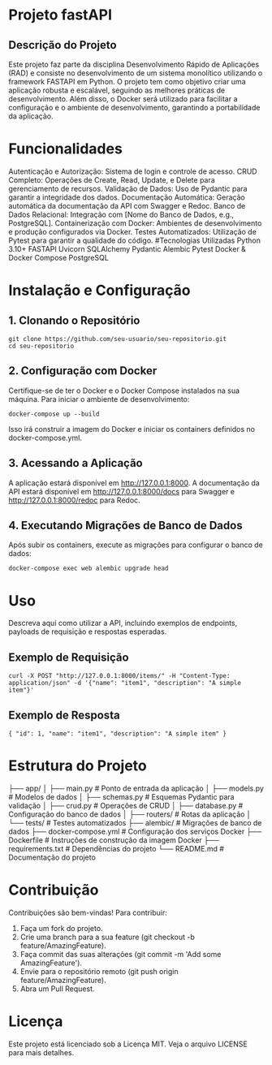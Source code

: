 # Projeto  fastAPI
## Descrição do Projeto
Este projeto faz parte da disciplina Desenvolvimento Rápido de Aplicações (RAD) e consiste no desenvolvimento de um sistema monolítico utilizando o framework FASTAPI em Python. O projeto tem como objetivo criar uma aplicação robusta e escalável, seguindo as melhores práticas de desenvolvimento. Além disso, o Docker será utilizado para facilitar a configuração e o ambiente de desenvolvimento, garantindo a portabilidade da aplicação.

# Funcionalidades
Autenticação e Autorização: Sistema de login e controle de acesso.
CRUD Completo: Operações de Create, Read, Update, e Delete para gerenciamento de recursos.
Validação de Dados: Uso de Pydantic para garantir a integridade dos dados.
Documentação Automática: Geração automática da documentação da API com Swagger e Redoc.
Banco de Dados Relacional: Integração com [Nome do Banco de Dados, e.g., PostgreSQL].
Containerização com Docker: Ambientes de desenvolvimento e produção configurados via Docker.
Testes Automatizados: Utilização de Pytest para garantir a qualidade do código.
#Tecnologias Utilizadas
Python 3.10+
FASTAPI
Uvicorn
SQLAlchemy
Pydantic
Alembic
Pytest
Docker & Docker Compose
PostgreSQL

# Instalação e Configuração
## 1. Clonando o Repositório

`git clone https://github.com/seu-usuario/seu-repositorio.git` <br>
`cd seu-repositorio`

## 2. Configuração com Docker
Certifique-se de ter o Docker e o Docker Compose instalados na sua máquina. Para iniciar o ambiente de desenvolvimento:

`docker-compose up --build`

Isso irá construir a imagem do Docker e iniciar os containers definidos no docker-compose.yml.

## 3. Acessando a Aplicação
A aplicação estará disponível em http://127.0.0.1:8000. A documentação da API estará disponível em http://127.0.0.1:8000/docs para Swagger e http://127.0.0.1:8000/redoc para Redoc.

## 4. Executando Migrações de Banco de Dados
Após subir os containers, execute as migrações para configurar o banco de dados:

`docker-compose exec web alembic upgrade head`
# Uso
Descreva aqui como utilizar a API, incluindo exemplos de endpoints, payloads de requisição e respostas esperadas.

## Exemplo de Requisição

`curl -X POST "http://127.0.0.1:8000/items/" -H "Content-Type: application/json" -d '{"name": "item1", "description": "A simple item"}'`
## Exemplo de Resposta

`{
  "id": 1,
  "name": "item1",
  "description": "A simple item"
}`
# Estrutura do Projeto

├── app/
│   ├── main.py             # Ponto de entrada da aplicação
│   ├── models.py           # Modelos de dados
│   ├── schemas.py          # Esquemas Pydantic para validação
│   ├── crud.py             # Operações de CRUD
│   ├── database.py         # Configuração do banco de dados
│   ├── routers/            # Rotas da aplicação
│   └── tests/              # Testes automatizados
├── alembic/                # Migrações de banco de dados
├── docker-compose.yml      # Configuração dos serviços Docker
├── Dockerfile              # Instruções de construção da imagem Docker
├── requirements.txt        # Dependências do projeto
└── README.md               # Documentação do projeto

# Contribuição
Contribuições são bem-vindas! Para contribuir:

1. Faça um fork do projeto.
2. Crie uma branch para a sua feature (git checkout -b feature/AmazingFeature).
3. Faça commit das suas alterações (git commit -m 'Add some AmazingFeature').
4. Envie para o repositório remoto (git push origin feature/AmazingFeature).
5. Abra um Pull Request.
# Licença
Este projeto está licenciado sob a Licença MIT. Veja o arquivo LICENSE para mais detalhes.
